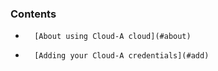 <!-- usedin: [ _legacy_docker/deployment/cloud-clouda-v1.md, _maestro/Deployment/cloud-clouda-v1.md, _node/deployment/cloud-clouda-v1.md, _rails/deployment/cloud-clouda-v1.md, _skycap/deployment/cloud-clouda-v1.md] -->


### Contents

*		[About using Cloud-A cloud](#about)
*		[Adding your Cloud-A credentials](#add)


